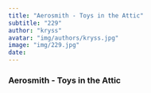 ```yaml
---
title: "Aerosmith - Toys in the Attic"
subtitle: "229"
author: "kryss"
avatar: "img/authors/kryss.jpg"
image: "img/229.jpg"
date:
---
```


### Aerosmith - Toys in the Attic
